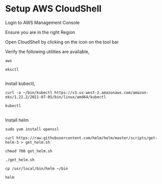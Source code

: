 # Setup AWS CloudShell

Login to AWS Management Console

Ensure you are in the right Region

Open CloudShell by clicking on the icon on the tool bar

Verify the following utilities are available,

```
aws
```
```
eksctl
```

##
Install kubectl,
```
curl -o ~/bin/kubectl https://s3.us-west-2.amazonaws.com/amazon-eks/1.21.2/2021-07-05/bin/linux/amd64/kubectl
```
```
kubectl
```

##
Install helm

```
sudo yum install openssl
```
```
curl https://raw.githubusercontent.com/helm/helm/master/scripts/get-helm-3 > get_helm.sh
```
```
chmod 700 get_helm.sh
```
```
./get_helm.sh
```
```
cp /usr/local/bin/helm ~/bin
```
```
helm
```


